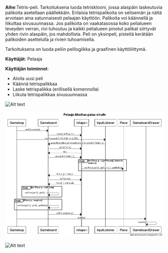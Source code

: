 **Aihe**:Tetris-peli. Tarkoituksena luoda tetrisklooni, jossa alaspäin laskeutuvia palikoita asetellaan päällekkäin. Erilaisia tetrispalikoita on seitsemän ja näitä arvotaan aina satunnaisesti pelaajan käyttöön. Palikoita voi käännellä ja liikuttaa sivusuunnassa. Jos palikoita on vaakatasossa koko pelialueen leveyden verran, rivi tuhoutuu ja kaikki pelialueen pinotut palikat siirtyvät yhden rivin alaspäin, jos mahdollista.
Peli on yksinpeli, pisteitä kerätään palikoiden asettelulla ja rivien tuhoamisella.

Tarkoituksena on luoda peliin pelilogiikka ja graafinen  käyttöliittymä.


**Käyttäjät**: Pelaaja

**Käyttäjän toiminnot**:

- Aloita uusi peli
- Käännä tetrispalikkaa
- Laske tetrispalikka (erillisellä komennolla)
- Liikuta tetrispalikkaa sivusuunnassa


![Alt text](https://github.com/laimikko1/Jmtetra/blob/master/dokumentaatio/luokkakaavio.png)

![Alt text](https://github.com/laimikko1/Jmtetra/blob/master/dokumentaatio/Pelaaja%20liikuttaa%20palaa%20sivulle.png)

![Alt text](https://github.com/laimikko1/Jmtetra/blob/master/dokumentaatio/T%C3%A4ysi%20rivi%20tuhotaan.png)


